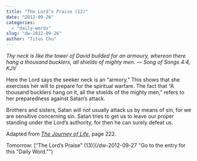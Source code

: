 ```yaml
---
title: "The Lord’s Praise (12)"
date: "2012-09-26"
categories: 
  - "daily-words"
slug: "dw-2012-09-26"
author: "Titus Chu"
---
```


_Thy neck is like the tower of David builded for an armoury, whereon there hang a thousand bucklers, all shields of mighty men. — Song of Songs 4:4, KJV_

Here the Lord says the seeker neck is an “armory.” This shows that she exercises her will to prepare for the spiritual warfare. The fact that “A thousand bucklers hang on it, all the shields of the mighty men,” refers to her preparedness against Satan’s attack.

Brothers and sisters, Satan will not usually attack us by means of sin, for we are sensitive concerning sin. Satan tries to get us to leave our proper standing under the Lord’s authority, for then he can surely defeat us.

Adapted from _[The Journey of Life](/book-journey "Go to the listing for this book.")_, page 222.

Tomorrow: [“The Lord’s Praise" (13)](/dw-2012-09-27 "Go to the entry for this "Daily Word."")

